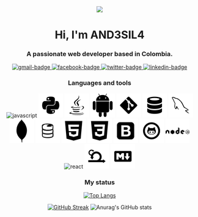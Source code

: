 <div id="header" align="center">
  <img src="https://media.giphy.com/media/UFGj6EYw5JhMQ/giphy.gif" width="300">
  <h1 align="center">Hi, I'm AND3SIL4</h1>
  <h3 align="center">A passionate web developer based in Colombia.</h3>
</div>
<div id="badges" align="center">
  <a href="">
    <img src="https://img.shields.io/twitter/url?label=gmail&logo=gmail&logoColor=white&style=for-the-badge&url=https%3A%2F%2Fmail.google.com" alt="gmail-badge">
  </a>
  <a href="">
    <img src="https://img.shields.io/twitter/url?label=facebook&logo=facebook&logoColor=white&style=for-the-badge&url=https%3A%2F%2Fmail.google.com" alt="facebook-badge">
  </a>
  <a href="">
    <img src="https://img.shields.io/twitter/url?label=twitter&logo=twitter&logoColor=white&style=for-the-badge&url=https%3A%2F%2Fmail.google.com" alt="twitter-badge">
  </a>
  <a href="">
    <img src="https://img.shields.io/twitter/url?label=linkedin&logo=linkedin&logoColor=white&style=for-the-badge&url=https%3A%2F%2Fmail.google.com" alt="linkedin-badge">
  </a>
</div>

<div class="icons" align="center">
  <h3>Languages and tools</h3>
  <div class="languges-icon">
    <img src="https://github.com/vorillaz/devicons/blob/master/!SVG/javascript_1.svg" alt="javascript" title="javascript">
    <img src="https://github.com/vorillaz/devicons/blob/master/!SVG/python.svg" alt="python" title="python">
    <img src="https://github.com/vorillaz/devicons/blob/master/!SVG/java.svg" alt="java" title="java">
    <img src="https://github.com/vorillaz/devicons/blob/master/!SVG/android.svg" title="android" alt="android">
    <img src="https://github.com/vorillaz/devicons/blob/master/!SVG/git.svg" alt="git" title="git">
    <img src="https://github.com/vorillaz/devicons/blob/master/!SVG/database.svg" alt="database" title="database">
    <img src="https://github.com/vorillaz/devicons/blob/master/!SVG/mysql.svg" alt="mysql" title="mysql">
    <img src="https://github.com/vorillaz/devicons/blob/master/!SVG/mongodb.svg" alt="mongodb" title="mongodb">
    <img src="https://github.com/vorillaz/devicons/blob/master/!SVG/firebase.svg" alt="firebase" title="firebase">
    <img src="https://github.com/vorillaz/devicons/blob/master/!SVG/html5.svg" alt="html5" title="html5">
    <img src="https://github.com/vorillaz/devicons/blob/master/!SVG/css3.svg" alt="css3" title="css3">
    <img src="https://github.com/vorillaz/devicons/blob/master/!SVG/bootstrap.svg" alt="bootstrap" title="bootstrap">
    <img src="https://github.com/vorillaz/devicons/blob/master/!SVG/github.svg" alt="github" title="github">
    <img src="https://github.com/vorillaz/devicons/blob/master/!SVG/nodejs.svg" alt="nodejs" title="nodejs">
    <img src="https://github.com/vorillaz/devicons/blob/master/!SVG/react.svg" alt="react" title="react">
    <img src="https://github.com/vorillaz/devicons/blob/master/!SVG/scrum.svg" alt="scrum" title="scrum">
    <img src="https://github.com/vorillaz/devicons/blob/master/!SVG/markdown.svg" alt="markdown" title="markdown">
  </div>
</div>


<div align="center">
  <h3>My status</h3>
</div>

<div align="center">
  
  [![Top Langs](https://github-readme-stats.vercel.app/api/top-langs/?username=AND3SIL4&layout=compact)](https://github.com/AND3SIL4/github-readme-stats)
  
</div>

<div align="center" width="100">
  
  [![GitHub Streak](http://github-readme-streak-stats.herokuapp.com?user=AND3SIL4&theme=graywhite&hide_border=true&date_format=j%20M%5B%20Y%5D)](https://git.io/streak-stats)
  ![Anurag's GitHub stats](https://github-readme-stats.vercel.app/api?username=AND3SIL4&show_icons=true&theme=graywhite)
  
</div>





